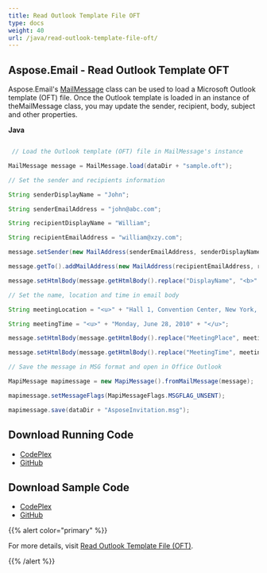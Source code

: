 ```yaml
---
title: Read Outlook Template File OFT
type: docs
weight: 40
url: /java/read-outlook-template-file-oft/
---
```


## **Aspose.Email - Read Outlook Template OFT**
Aspose.Email's [MailMessage](https://apireference.aspose.com/email/java/com.aspose.email.class-use/MailMessage) class can be used to load a Microsoft Outlook template (OFT) file. Once the Outlook template is loaded in an instance of theMailMessage class, you may update the sender, recipient, body, subject and other properties.

**Java**

``` java

 // Load the Outlook template (OFT) file in MailMessage's instance

MailMessage message = MailMessage.load(dataDir + "sample.oft");

// Set the sender and recipients information

String senderDisplayName = "John";

String senderEmailAddress = "john@abc.com";

String recipientDisplayName = "William";

String recipientEmailAddress = "william@xzy.com";

message.setSender(new MailAddress(senderEmailAddress, senderDisplayName));

message.getTo().addMailAddress(new MailAddress(recipientEmailAddress, recipientDisplayName));

message.setHtmlBody(message.getHtmlBody().replace("DisplayName", "<b>" + recipientDisplayName + "</b>"));

// Set the name, location and time in email body

String meetingLocation = "<u>" + "Hall 1, Convention Center, New York, USA" + "</u>";

String meetingTime = "<u>" + "Monday, June 28, 2010" + "</u>";

message.setHtmlBody(message.getHtmlBody().replace("MeetingPlace", meetingLocation));

message.setHtmlBody(message.getHtmlBody().replace("MeetingTime", meetingTime));

// Save the message in MSG format and open in Office Outlook

MapiMessage mapimessage = new MapiMessage().fromMailMessage(message);

mapimessage.setMessageFlags(MapiMessageFlags.MSGFLAG_UNSENT);

mapimessage.save(dataDir + "AsposeInvitation.msg");

```
## **Download Running Code**
- [CodePlex](https://archive.codeplex.com/?p=asposeemailjavaapachepoi)
- [GitHub](https://github.com/aspose-email/Aspose.Email-for-Java/releases/tag/Aspose.Email_Java_for_Apache_POI-v1.0.0)
## **Download Sample Code**
- [CodePlex](https://archive.codeplex.com/?p=asposeemailjavaapachepoi#src/main/java/com/aspose/email/examples/asposefeatures/outlookstorage/readoft/AsposeReadOFT.java)
- [GitHub](https://github.com/aspose-email/Aspose.Email-for-Java/blob/master/Plugins/Aspose_Email_for_Apache_POI/src/main/java/com/aspose/email/examples/asposefeatures/outlookstorage/readoft/AsposeReadOFT.java)

{{% alert color="primary" %}} 

For more details, visit [Read Outlook Template File (OFT)](/email/java/managing-message-files-with-aspose-email-outlook/).

{{% /alert %}}
